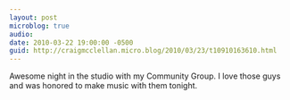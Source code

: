 ```yaml
---
layout: post
microblog: true
audio: 
date: 2010-03-22 19:00:00 -0500
guid: http://craigmcclellan.micro.blog/2010/03/23/t10910163610.html
---
```

Awesome night in the studio with my Community Group.  I love those guys and was honored to make music with them tonight.
